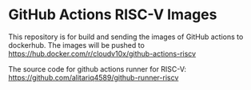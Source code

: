 # GitHub Actions RISC-V Images

This repository is for build and sending the images of GitHub actions to dockerhub. The images will be pushed to https://hub.docker.com/r/cloudv10x/github-actions-riscv

The source code for github actions runner for RISC-V: https://github.com/alitariq4589/github-runner-riscv